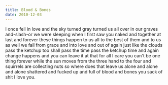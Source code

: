```yaml
---
title: Blood & Bones
date: 2010-12-03
---
```


I once fell in love and the sky turned gray turned
us all over in our graves and-slash-or we were sleeping
when I first saw you naked and together at last
and forever these things happen to us all
to the best of them and to us as well we fall from grace
and into love and out of again just like the clouds pass
the ketchup too shall pass the time pass the ketchup time
and again change happens and you can leave it at that
for all I care you can't be one thing forever
while the sun moves from the three hand to
the four and squirrels are collecting nuts so
where does that leave us alone and alone
and alone shattered and fucked up and full of
blood and bones you sack of shit I love you.

